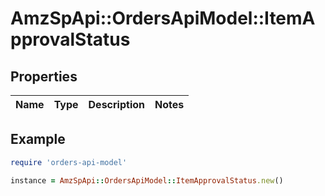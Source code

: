 # AmzSpApi::OrdersApiModel::ItemApprovalStatus

## Properties

| Name | Type | Description | Notes |
| ---- | ---- | ----------- | ----- |

## Example

```ruby
require 'orders-api-model'

instance = AmzSpApi::OrdersApiModel::ItemApprovalStatus.new()
```

